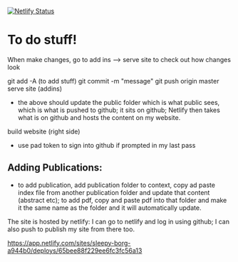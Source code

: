 [![Netlify Status](https://api.netlify.com/api/v1/badges/334f955e-8fb3-4dab-bf03-432f76450042/deploy-status)](https://app.netlify.com/sites/sleepy-borg-a944b0/deploys)


# To do stuff!

When make changes, go to add ins --> serve site to check out how changes look


git add -A (to add stuff)
git commit -m "message"
git push origin master
serve site (addins)

- the above should update the public folder which is what public sees, which is what is pushed to github; it sits on github; Netlify then takes what is on github and hosts the content on my website. 


build website (right side)


- use pad token to sign into github if prompted in my last pass

## Adding Publications:
- to add publication, add publication folder to context, copy ad paste index file from another publication folder and update that content (abstract etc); to add pdf, copy and paste pdf into that folder and make it the same name as the folder and it will automatically update.

The site is hosted by netlify: I can go to netlify and log in using github; I can also push to publish my site from there too.  

https://app.netlify.com/sites/sleepy-borg-a944b0/deploys/65bee88f229ee6fc3fc56a13

